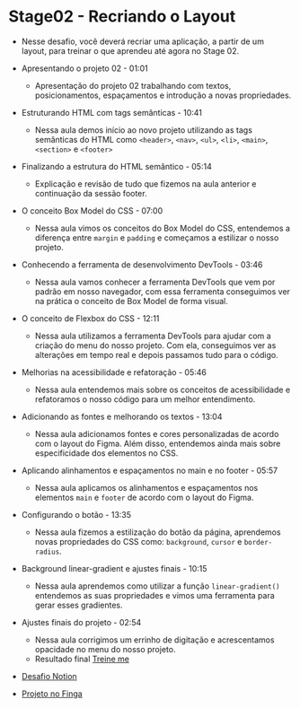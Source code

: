 # Stage02 - Recriando o Layout
- Nesse desafio, você deverá recriar uma aplicação, a partir de um layout, para treinar o que aprendeu até agora no Stage 02.

- Apresentando o projeto 02 - 01:01
    - Apresentação do projeto 02 trabalhando com textos, posicionamentos, espaçamentos e introdução a novas propriedades.

- Estruturando HTML com tags semânticas - 10:41
    - Nessa aula demos início ao novo projeto utilizando as tags semânticas do HTML como `<header>`, `<nav>`, `<ul>`, `<li>`, `<main>`, `<section>` e `<footer>`
- Finalizando a estrutura do HTML semântico - 05:14
    - Explicação e revisão de tudo que fizemos na aula anterior e continuação da sessão footer.

- O conceito Box Model do CSS - 07:00
    - Nessa aula vimos os conceitos do Box Model do CSS, entendemos a diferença entre `margin` e `padding` e começamos a estilizar o nosso projeto.

- Conhecendo a ferramenta de desenvolvimento DevTools - 03:46
    - Nessa aula vamos conhecer a ferramenta DevTools que vem por padrão em nosso navegador, com essa ferramenta conseguimos ver na prática o conceito de Box Model de forma visual.

- O conceito de Flexbox do CSS - 12:11
    - Nessa aula utilizamos a ferramenta DevTools para ajudar com a criação do menu do nosso projeto. Com ela, conseguimos ver as alterações em tempo real e depois passamos tudo para o código.

- Melhorias na acessibilidade e refatoração - 05:46
    - Nessa aula entendemos mais sobre os conceitos de acessibilidade e refatoramos o nosso código para um melhor entendimento.

- Adicionando as fontes e melhorando os textos - 13:04
    - Nessa aula adicionamos fontes e cores personalizadas de acordo com o layout do Figma. Além disso, entendemos ainda mais sobre especificidade dos elementos no CSS.

- Aplicando alinhamentos e espaçamentos no main e no footer - 05:57
    - Nessa aula aplicamos os alinhamentos e espaçamentos nos elementos `main` e `footer` de acordo com o layout do Figma.

- Configurando o botão - 13:35
    - Nessa aula fizemos a estilização do botão da página, aprendemos novas propriedades do CSS como: `background`, `cursor` e `border-radius`.

- Background linear-gradient e ajustes finais - 10:15
    - Nessa aula aprendemos como utilizar a função `linear-gradient()` entendemos as suas propriedades e vimos uma ferramenta para gerar esses gradientes.

- Ajustes finais do projeto - 02:54
    - Nessa aula corrigimos um errinho de digitação e acrescentamos opacidade no menu do nosso projeto.
    - Resultado final [Treine me](https://explorer-stage-02-02.vercel.app/)

- [Desafio Notion](https://efficient-sloth-d85.notion.site/Desafio-avan-ado-Recriando-layout-17338681d78c439aa64ac9474d7c6d92)
- [Projeto no Finga](https://www.figma.com/file/EdKjPWjC8ZlbnH4XzTObv2/Explorer?node-id=0%3A1)